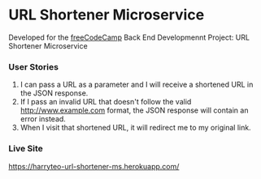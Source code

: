 # URL Shortener Microservice

Developed for the [freeCodeCamp](https://www.freecodecamp.com/) Back End Developmennt Project: URL Shortener Microservice

### User Stories
1. I can pass a URL as a parameter and I will receive a shortened URL in the JSON response.
2. If I pass an invalid URL that doesn't follow the valid http://www.example.com format, the JSON response will contain an error instead.
3. When I visit that shortened URL, it will redirect me to my original link.

### Live Site
https://harryteo-url-shortener-ms.herokuapp.com/
